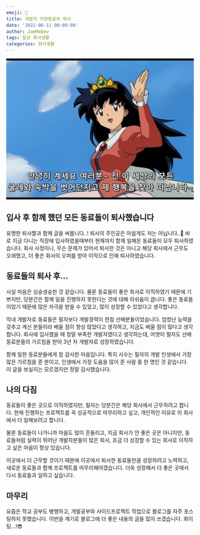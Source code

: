 ```yaml
---
emoji: 🥲
title: 개발자 직장동료의 퇴사
date: '2022-06-11 00:00:00'
author: JaeMeDev
tags: 일상 회사생활
categories: 회사생활
---
```


![free](./img/free.jpeg)

## 입사 후 함께 했던 모든 동료들이 퇴사했습니다

유명한 퇴사짤과 함께 글을 써봅니다..! 퇴사의 주인공은 아쉽게도 저는 아닙니다..🤣 바로 지금 다니는 직장에 입사하였을때부터 현재까지 함께 일해온 동료들이 모두 퇴사하였습니다. 회사 사정이나, 무슨 문제가 있어서 퇴사한 것은 아니고 해당 회사에서 근무도 오래했고, 더 좋은 회사의 오퍼를 받아 이직으로 인해 퇴사하였습니다. 

## 동료들의 퇴사 후…

사실 마음은 싱숭생숭한 것 같습니다. 물론 동료들이 좋은 회사로 이직하였기 때문에 기쁘지만, 당분간은 함께 일을 진행하지 못한다는 것에 대해 아쉬움이 큽니다. 좋은 동료들이었기 때문에 많은 자극을 받을 수 있었고, 많이 성장할 수 있었다고 생각합니다.

막내 개발자로 동료들은 필자보다 개발경력이 한참 선배분들이었습니다. 엄청난 능력을 갖추고 계신 분들이라 배울 점이 항상 많았다고 생각하고, 지금도 배울 점이 많다고 생각합니다. 회사에 입사했을 때 정말 부족한 개발자였다고 생각하는데, 어엿이 필자도 선배 동료분들의 가르침을 받아 3년 차 개발자로 성장하였습니다.

함께 일한 동료분들에게 참 감사한 마음입니다. 특히 사수는 필자의 개발 인생에서 가장 많은 가르침을 준 분이고, 인생에서 가장 도움을 많이 준 사람 중 한 명인 것 같습니다. 이 글을 보실지는 모르겠지만 정말 감사했습니다.

## 나의 다짐

동료들이 좋은 곳으로 이직하였지만, 필자는 당분간은 해당 회사에서 근무하려고 합니다. 현재 진행하는 프로젝트를 꼭 성공적으로 마무리하고 싶고, 개인적인 이유로 이 회사에서 더 일해보려고 합니다.

물론 동료들이 나가니까 마음도 많이 흔들리고, 지금 회사가 안 좋은 곳은 아니지만, 동료들처럼 실력이 뛰어난 개발자분들이 많은 회사, 조금 더 성장할 수 있는 회사로 이직하고 싶은 마음이 항상 있습니다.

이곳에서 더 근무할 것이기 때문에 이곳에서 퇴사한 동료들만큼 성장하려고 노력하고, 새로운 동료들과 함께 프로젝트를 마무리해야겠습니다. 더욱 성장해서 더 좋은 곳에서 다시 동료들과 일하고 싶습니다.

## 마무리

요즘은 학교 공부도 병행하고, 개발공부와 사이드프로젝트 작업으로 블로그를 자주 포스팅하지 못했습니다. 이번을 계기로 블로그에 더 좋은 내용의 글을 많이 쓰겠습니다. 화이팅...!😎

<br>

